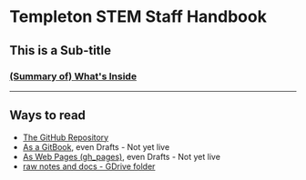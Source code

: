 # Templeton STEM Staff Handbook
## This is a Sub-title 

### [\(Summary of\) What's Inside ](SUMMARY.md)

___

## Ways to read
- [The GitHub Repository](https://github.com/janzeteachesit/StaffHandbook/)
- [As a GitBook](https://janzeteachesit.gitbooks.io/), even Drafts - Not yet live
- [As Web Pages \(gh_pages\)](https://janzeteachesit.github.io/), even Drafts - Not yet live
- [raw notes and docs - GDrive folder](https://drive.google.com/open?id=1jnf6nYDIaJ-jpIwPzsaVxv4T2_nzYA8H)

<!-- - [On Medium](https://medium.com/designed-classroom): (not everything is published, tho')

-->

